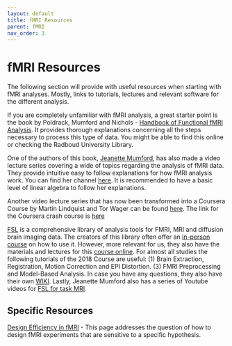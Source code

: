 ```yaml
---
layout: default
title: fMRI Resources
parent: fMRI
nav_order: 3
---
```


# fMRI Resources

The following section will provide with useful resources when starting with fMRI analyses. Mostly, links to tutorials, lectures and relevant software for the different analysis.

If you are completely unfamiliar with fMRI analysis, a great starter point is the book by Poldrack, Mumford and Nichols - [Handbook of Functional fMRI Analysis](https://www.cambridge.org/core/books/handbook-of-functional-mri-data-analysis/8EDF966C65811FCCC306F7C916228529). It provides thorough explanations concerning all the steps necessary to process this type of data. 
You might be able to find this online or checking the Radboud University Library.

One of the authors of this book, [Jeanette Mumford](https://jeanettemumford.org/), has also made a video lecture series covering a wide of topics regarding the analysis of fMRI data. They provide intuitive easy to follow explanations for how fMRI analysis work. You can find her channel [here](https://www.youtube.com/c/mumfordbrainstats/videos). It is recommended to have a basic level of linear algebra to follow her explanations. 

Another video lecture series that has now been transformed into a Coursera Course by Martin Lindquist and Tor Wager can be found [here](https://www.youtube.com/@principlesoffmri6920). The link for the Coursera crash course is [here](https://www.coursera.org/learn/functional-mri?source=deprecated_spark_cdp)

[FSL](https://fsl.fmrib.ox.ac.uk/fsl/fslwiki) is a comprehensive library of analysis tools for FMRI, MRI and diffusion brain imaging data. The creators of this library often offer an [in-person course](https://open.win.ox.ac.uk/pages/fslcourse/website/index.html) on how to use it. However, more relevant for us, they also have the materials and lectures for this [course online](https://open.win.ox.ac.uk/pages/fslcourse/website/online_materials.html). For almost all studies the following tutorials of the 2018 Course are useful: (1) Brain Extraction, Registration, Motion Correction and EPI Distortion. (3) FMRI Preprocessing and Model-Based Analysis.
In case you have any questions, they also have their own [WIKI](https://fsl.fmrib.ox.ac.uk/fsl/fslwiki). Lastly, Jeanette Mumford also has a series of Youtube videos for [FSL for task MRI](https://www.youtube.com/playlist?list=PLB2iAtgpI4YHlH4sno3i3CUjCofI38a-3).


## Specific Resources

[Design Efficiency in fMRI](https://imaging.mrc-cbu.cam.ac.uk/imaging/DesignEfficiency) - This page addresses the question of how to design fMRI experiments that are sensitive to a specific hypothesis. 



